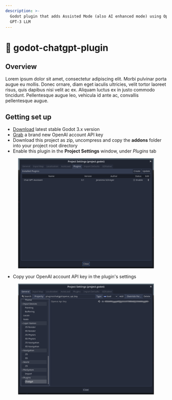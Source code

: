 ```yaml
---
description: >-
  Godot plugin that adds Assisted Mode (also AI enhanced mode) using OpenAI's
  GPT-3 LLM
---
```


# 🤖 godot-chatgpt-plugin

## Overview

Lorem ipsum dolor sit amet, consectetur adipiscing elit. Morbi pulvinar porta augue eu mollis. Donec ornare, diam eget iaculis ultricies, velit tortor laoreet risus, quis dapibus nisi velit ac ex. Aliquam luctus ex in justo commodo tincidunt. Pellentesque augue leo, vehicula id ante ac, convallis pellentesque augue.

## Getting set up

* [Download](https://downloads.tuxfamily.org/godotengine/3.5.1/) latest stable Godot 3.x version
* [Grab](https://platform.openai.com/account/api-keys) a brand new OpenAI account API key
* Download this project as zip, uncompress and copy the **addons** folder into your project root directory
* Enable this plugin in the **Project Settings** window, under _Plugins_ tab

<figure><img src=".gitbook/assets/Screenshot from 2023-02-27 16-53-34.png" alt=""><figcaption></figcaption></figure>

* Copy your OpenAI account API key in the plugin's settings

<figure><img src=".gitbook/assets/Screenshot from 2023-02-27 16-56-03.png" alt=""><figcaption></figcaption></figure>
